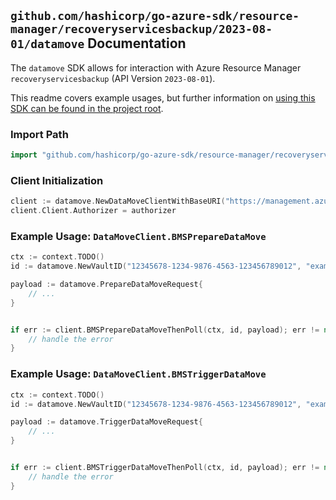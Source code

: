 
## `github.com/hashicorp/go-azure-sdk/resource-manager/recoveryservicesbackup/2023-08-01/datamove` Documentation

The `datamove` SDK allows for interaction with Azure Resource Manager `recoveryservicesbackup` (API Version `2023-08-01`).

This readme covers example usages, but further information on [using this SDK can be found in the project root](https://github.com/hashicorp/go-azure-sdk/tree/main/docs).

### Import Path

```go
import "github.com/hashicorp/go-azure-sdk/resource-manager/recoveryservicesbackup/2023-08-01/datamove"
```


### Client Initialization

```go
client := datamove.NewDataMoveClientWithBaseURI("https://management.azure.com")
client.Client.Authorizer = authorizer
```


### Example Usage: `DataMoveClient.BMSPrepareDataMove`

```go
ctx := context.TODO()
id := datamove.NewVaultID("12345678-1234-9876-4563-123456789012", "example-resource-group", "vaultName")

payload := datamove.PrepareDataMoveRequest{
	// ...
}


if err := client.BMSPrepareDataMoveThenPoll(ctx, id, payload); err != nil {
	// handle the error
}
```


### Example Usage: `DataMoveClient.BMSTriggerDataMove`

```go
ctx := context.TODO()
id := datamove.NewVaultID("12345678-1234-9876-4563-123456789012", "example-resource-group", "vaultName")

payload := datamove.TriggerDataMoveRequest{
	// ...
}


if err := client.BMSTriggerDataMoveThenPoll(ctx, id, payload); err != nil {
	// handle the error
}
```
